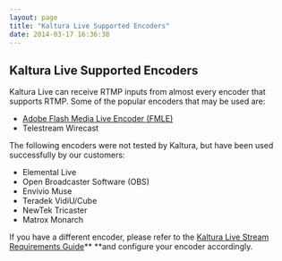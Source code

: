 ```yaml
---
layout: page
title: "Kaltura Live Supported Encoders"
date: 2014-03-17 16:36:38
---
```


## Kaltura Live Supported Encoders[][1]

 [1]: https://kaltura.atlassian.net/wiki/display/PROD/Kaltura+Live+Supported+Encoders

Kaltura Live can receive RTMP inputs from almost every encoder that supports RTMP. Some of the popular encoders that may be used are:

*   <span><a href="https://knowledge.kaltura.com/node/1751" class="confluence-link" data-linked-resource-id="158367880" data-linked-resource-version="7" data-linked-resource-type="page" data-linked-resource-default-alias="Broadcasting to Kaltura with Adobe Flash Media Live Encoder (FMLE)" data-base-url="https://kaltura.atlassian.net/wiki">Adobe Flash Media Live Encoder (FMLE)</a></span>
*   <span>Telestream Wirecast</span>

The following encoders were not tested by Kaltura, but have been used successfully by our customers:

*   Elemental Live 
*   Open Broadcaster Software (OBS)
*   Envivio Muse
*   Teradek VidiU/Cube
*   NewTek Tricaster
*   Matrox Monarch

If you have a different encoder, please refer to the <a href="https://knowledge.kaltura.com/node/1752" class="confluence-link" data-linked-resource-id="156730474" data-linked-resource-version="5" data-linked-resource-type="page" data-linked-resource-default-alias="Kaltura Live Stream Requirements Guide" data-base-url="https://kaltura.atlassian.net/wiki">Kaltura Live Stream Requirements Guide</a>** **<span>and configure your encoder accordingly.</span>